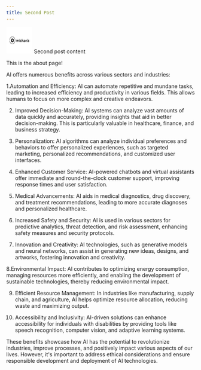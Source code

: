 ```yaml
---
title: Second Post
---
```

<img src="/images/logo.png" width="70" height="70" />
Second post content 

<p class="text-primary">This is the about page!</p>
<p>AI offers numerous benefits across various sectors and industries:</p>
<p>1.Automation and Efficiency: AI can automate repetitive and mundane tasks, leading to increased efficiency and productivity in various fields. This allows humans to focus on more complex and creative endeavors.</p>
<ol start="2">
<li>
<p>Improved Decision-Making: AI systems can analyze vast amounts of data quickly and accurately, providing insights that aid in better decision-making. This is particularly valuable in healthcare, finance, and business strategy.</p>
</li>
<li>
<p>Personalization: AI algorithms can analyze individual preferences and behaviors to offer personalized experiences, such as targeted marketing, personalized recommendations, and customized user interfaces.</p>
</li>
<li>
<p>Enhanced Customer Service: AI-powered chatbots and virtual assistants offer immediate and round-the-clock customer support, improving response times and user satisfaction.</p>
</li>
<li>
<p>Medical Advancements: AI aids in medical diagnostics, drug discovery, and treatment recommendations, leading to more accurate diagnoses and personalized healthcare.</p>
</li>
<li>
<p>Increased Safety and Security: AI is used in various sectors for predictive analytics, threat detection, and risk assessment, enhancing safety measures and security protocols.</p>
</li>
<li>
<p>Innovation and Creativity: AI technologies, such as generative models and neural networks, can assist in generating new ideas, designs, and artworks, fostering innovation and creativity.</p>
</li>
</ol>
<p>8.Environmental Impact: AI contributes to optimizing energy consumption, managing resources more efficiently, and enabling the development of sustainable technologies, thereby reducing environmental impact.</p>
<ol start="9">
<li>
<p>Efficient Resource Management: In industries like manufacturing, supply chain, and agriculture, AI helps optimize resource allocation, reducing waste and maximizing output.</p>
</li>
<li>
<p>Accessibility and Inclusivity: AI-driven solutions can enhance accessibility for individuals with disabilities by providing tools like speech recognition, computer vision, and adaptive learning systems.</p>
</li>
</ol>
<p>These benefits showcase how AI has the potential to revolutionize industries, improve processes, and positively impact various aspects of our lives. However, it's important to address ethical considerations and ensure responsible development and deployment of AI technologies.</p>

